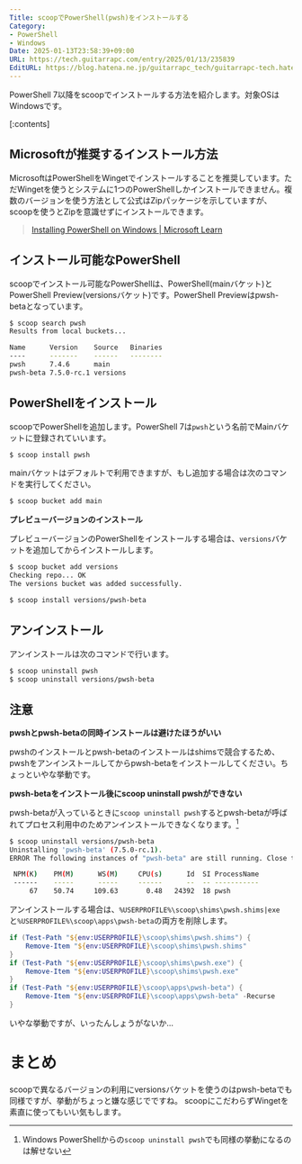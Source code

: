 ```yaml
---
Title: scoopでPowerShell(pwsh)をインストールする
Category:
- PowerShell
- Windows
Date: 2025-01-13T23:58:39+09:00
URL: https://tech.guitarrapc.com/entry/2025/01/13/235839
EditURL: https://blog.hatena.ne.jp/guitarrapc_tech/guitarrapc-tech.hatenablog.com/atom/entry/6802418398319871069
---
```


PowerShell 7以降をscoopでインストールする方法を紹介します。対象OSはWindowsです。

[:contents]

## Microsoftが推奨するインストール方法

MicrosoftはPowerShellをWingetでインストールすることを推奨しています。ただWingetを使うとシステムに1つのPowerShellしかインストールできません。複数のバージョンを使う方法として公式はZipパッケージを示していますが、scoopを使うとZipを意識せずにインストールできます。

> [Installing PowerShell on Windows | Microsoft Learn](https://learn.microsoft.com/en-us/powershell/scripting/install/installing-powershell-on-windows?view=powershell-7.4)

## インストール可能なPowerShell

scoopでインストール可能なPowerShellは、PowerShell(mainバケット)とPowerShell Preview(versionsバケット)です。PowerShell Previewはpwsh-betaとなっています。

```sh
$ scoop search pwsh
Results from local buckets...

Name      Version    Source   Binaries
----      -------    ------   --------
pwsh      7.4.6      main
pwsh-beta 7.5.0-rc.1 versions
```

## PowerShellをインストール

scoopでPowerShellを追加します。PowerShell 7は`pwsh`という名前でMainバケットに登録されていいます。

```sh
$ scoop install pwsh
```

mainバケットはデフォルトで利用できますが、もし追加する場合は次のコマンドを実行してください。

```sh
$ scoop bucket add main
```

**プレビューバージョンのインストール**

プレビューバージョンのPowerShellをインストールする場合は、`versions`バケットを追加してからインストールします。

```sh
$ scoop bucket add versions
Checking repo... OK
The versions bucket was added successfully.
```

```sh
$ scoop install versions/pwsh-beta
```

## アンインストール

アンインストールは次のコマンドで行います。

```sh
$ scoop uninstall pwsh
$ scoop uninstall versions/pwsh-beta
```

## 注意

**pwshとpwsh-betaの同時インストールは避けたほうがいい**

pwshのインストールとpwsh-betaのインストールはshimsで競合するため、pwshをアンインストールしてからpwsh-betaをインストールしてください。ちょっといやな挙動です。

**pwsh-betaをインストール後にscoop uninstall pwshができない**

pwsh-betaが入っているときに`scoop uninstall pwsh`するとpwsh-betaが呼ばれてプロセス利用中のためアンインストールできなくなります。[^1]

```sh
$ scoop uninstall versions/pwsh-beta
Uninstalling 'pwsh-beta' (7.5.0-rc.1).
ERROR The following instances of "pwsh-beta" are still running. Close them and try again.

 NPM(K)    PM(M)      WS(M)     CPU(s)      Id  SI ProcessName
 ------    -----      -----     ------      --  -- -----------
     67    50.74     109.63       0.48   24392  18 pwsh
```

アンインストールする場合は、`%USERPROFILE%\scoop\shims\pwsh.shims|exe`と`%USERPROFILE%\scoop\apps\pwsh-beta`の両方を削除します。

```ps1
if (Test-Path "${env:USERPROFILE}\scoop\shims\pwsh.shims") {
    Remove-Item "${env:USERPROFILE}\scoop\shims\pwsh.shims"
}
if (Test-Path "${env:USERPROFILE}\scoop\shims\pwsh.exe") {
    Remove-Item "${env:USERPROFILE}\scoop\shims\pwsh.exe"
}
if (Test-Path "${env:USERPROFILE}\scoop\apps\pwsh-beta") {
    Remove-Item "${env:USERPROFILE}\scoop\apps\pwsh-beta" -Recurse
}
```

いやな挙動ですが、いったんしょうがないか...

# まとめ

scoopで異なるバージョンの利用にversionsバケットを使うのはpwsh-betaでも同様ですが、挙動がちょっと嫌な感じでですね。
scoopにこだわらずWingetを素直に使ってもいい気もします。


[^1]: Windows PowerShellからの`scoop uninstall pwsh`でも同様の挙動になるのは解せない
